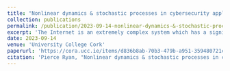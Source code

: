 ```yaml
---
title: "Nonlinear dynamics & stochastic processes in cybersecurity applications"
collection: publications
permalink: /publication/2023-09-14-nonlinear-dynamics-&-stochastic-processes-in-cybersecurity-applications
excerpt: 'The Internet is an extremely complex system which has a significant impact on the world we live in. In this thesis, we formalise Internet-based problems as mathematical models to better understand their dynamics. Modelling these problems requires dynamical features such as time delay, periodic forcing, switching and stochasticity. We study several dynamical systems which employ a combination of these features from Internet applications, including targeted ransomware, data networks, and signal processing. We also study a climate science system which shares features with the signal processing system and exhibits similar dynamics. Stochasticity is found to be critical in the modelling of the negotiations involved in targeted ransomware, while time delay is a crucial feature in the modelling of data networks. The signal processing and climate science systems give rise to extremely rich dynamics, which we are able to study analytically due to the presence of switching. This yields further insights into related smooth systems.'
date: 2023-09-14
venue: 'University College Cork'
paperurl: 'https://cora.ucc.ie/items/d836b8ab-70b3-479b-a951-359480721c8a'
citation: 'Pierce Ryan, "Nonlinear dynamics & stochastic processes in cybersecurity applications", University College Cork, 2023.'
---
```

